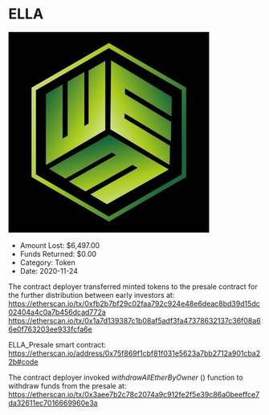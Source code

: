 # ELLA
![ELLA](/rektimages/ELLA.png)
- Amount Lost: $6,497.00
- Funds Returned: $0.00
- Category: Token
- Date: 2020-11-24

The contract deployer transferred minted tokens to the presale contract for the further distribution between early investors at:  
https://etherscan.io/tx/0xfb2b7bf29c02faa792c924e48e6deac8bd39d15dc02404a4c0a7b456dcad772a  
https://etherscan.io/tx/0x1a7d139387c1b08af5adf3fa47378632137c36f08a66e0f763203ee933fcfa6e  
  
ELLA_Presale smart contract:  
https://etherscan.io/address/0x75f869f1cbf81f031e5623a7bb2712a901cba22b#code  
  
The contract deployer invoked _withdrawAllEtherByOwner_ () function to withdraw funds from the presale at:  
https://etherscan.io/tx/0x3aee7b2c78c2074a9c912fe2f5e39c86a0beeffce7da32611ec7016669960e3a



